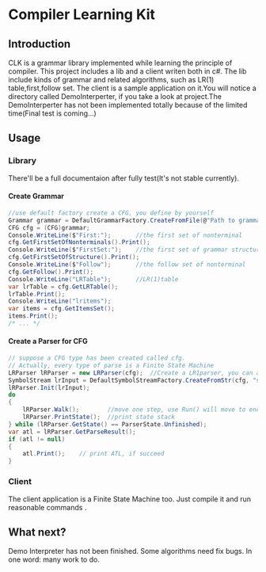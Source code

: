 # Compiler Learning Kit
## Introduction
CLK is a grammar library implemented while learning the principle
of compiler.
This project includes a lib and a client writen both in c#.
The lib include kinds of grammar and related algorithms,
such as LR(1) table,first,follow set. The client is a sample
application on it.You will notice a directory called DemoInterperter,
if you take a look at project.The DemoInterperter has not been 
implemented totally because of the limited time(Final test is coming...)

## Usage
### Library
There'll be a full documentaion after fully test(It's not stable currently).
#### Create Grammar
```C#
//use default factory create a CFG, you define by yourself
Grammar grammar = DefaultGrammarFactory.CreateFromFile(@"Path to grammar file");
CFG cfg = (CFG)grammar;		
Console.WriteLine($"First:");		//the first set of nonterminal
cfg.GetFirstSetOfNonterminals().Print();
Console.WriteLine($"FirstSet:");	//the first set of grammar structure
cfg.GetFirstSetOfStructure().Print();
Console.WriteLine($"Follow");		//the follow set of nonterminal
cfg.GetFollow().Print();
Console.WriteLine("LRTable");		//LR(1)table
var lrTable = cfg.GetLRTable();
lrTable.Print();
Console.WriteLine("lritems");		
var items = cfg.GetItemsSet();
items.Print();
/* ... */
```
#### Create a Parser for CFG
```C#
// suppose a CFG type has been created called cfg.
// Actually, every type of parse is a Finite State Machine 
LRParser lRParser = new LRParser(cfg);	//Create a LR1parser, you can also create LLParser
SymbolStream lrInput = DefaultSymbolStreamFactory.CreateFromStr(cfg, "something to be analyzed"); // Terminal stream
lRParser.Init(lrInput);	
do
{
    lRParser.Walk();		//move one step, use Run() will move to end
    lRParser.PrintState();	//print state stack
} while (lRParser.GetState() == ParserState.Unfinished);
var atl = lRParser.GetParseResult();
if (atl != null)
{
    atl.Print();	// print ATL, if succeed
}
```
### Client
The client application is a Finite State Machine too.
Just compile it and run reasonable commands .
## What next?
Demo Interpreter has not been finished.
Some algorithms need fix bugs.
In one word: many work to do.


